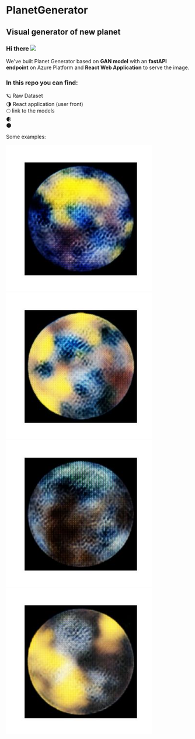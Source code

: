 # PlanetGenerator
## Visual generator of new planet
### Hi there <img src="https://media.giphy.com/media/hvRJCLFzcasrR4ia7z/giphy.gif" width="25px">  

We've built Planet Generator based on **GAN model** with an **fastAPI endpoint** on Azure Platform and **React Web Application** to serve the image.  

### In this repo you can find:
🪐 Raw Dataset  
🌗 React application (user front)  
🌕 link to the models  
🌒   
🌑  


Some examples:

<img src="https://raw.githubusercontent.com/mulatom1/PlanetGenerator/main/FRONT/public/assets/images/examples/11.jpg" width="400">

<img src="https://raw.githubusercontent.com/mulatom1/PlanetGenerator/main/FRONT/public/assets/images/examples/20.jpg" width="400">

<img src="https://raw.githubusercontent.com/mulatom1/PlanetGenerator/main/FRONT/public/assets/images/examples/4.jpg" width="400">

<img src="https://raw.githubusercontent.com/mulatom1/PlanetGenerator/main/FRONT/public/assets/images/examples/30.jpg" width="400">